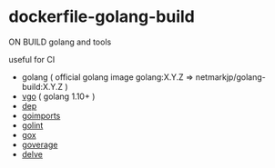# dockerfile-golang-build

ON BUILD golang and tools

useful for CI

- golang ( official golang image golang:X.Y.Z => netmarkjp/golang-build:X.Y.Z )
- [vgo](https://github.com/golang/vgo) ( golang 1.10+ )
- [dep](github.com/golang/dep/cmd/dep)
- [goimports](golang.org/x/tools/cmd/goimports)
- [golint](github.com/golang/lint/golint)
- [gox](github.com/mitchellh/gox)
- [goverage](github.com/haya14busa/goverage)
- [delve](github.com/derekparker/delve)

